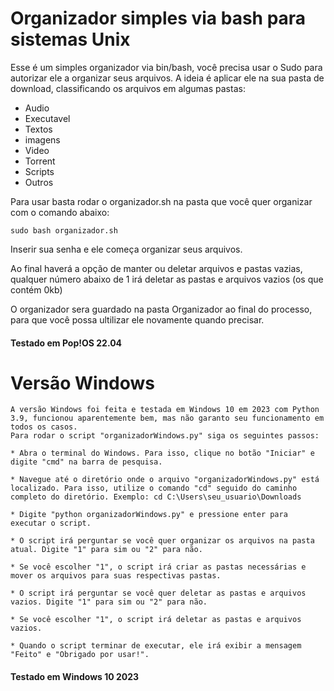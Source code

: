 # Organizador simples via bash para sistemas Unix

Esse é um simples organizador via bin/bash, você precisa usar o Sudo para autorizar ele a organizar seus arquivos.
A ideia é aplicar ele na sua pasta de download, classificando os arquivos em algumas pastas:

* Audio
* Executavel
* Textos
* imagens
* Video
* Torrent
* Scripts
* Outros

Para usar basta rodar o organizador.sh na pasta que você quer organizar com o comando abaixo:

```
sudo bash organizador.sh
```

Inserir sua senha e ele começa organizar seus arquivos.

Ao final haverá a opção de manter ou deletar arquivos e pastas vazias, qualquer número abaixo de 1 irá deletar as pastas e arquivos vazios (os que contém 0kb)

O organizador sera guardado na pasta Organizador ao final do processo, para que você possa ultilizar ele novamente quando precisar.

#### Testado em Pop!OS 22.04



# Versão Windows
    A versão Windows foi feita e testada em Windows 10 em 2023 com Python 3.9, funcionou aparentemente bem, mas não garanto seu funcionamento em todos os casos.
    Para rodar o script "organizadorWindows.py" siga os seguintes passos:

    * Abra o terminal do Windows. Para isso, clique no botão "Iniciar" e digite "cmd" na barra de pesquisa.

    * Navegue até o diretório onde o arquivo "organizadorWindows.py" está localizado. Para isso, utilize o comando "cd" seguido do caminho completo do diretório. Exemplo: cd C:\Users\seu_usuario\Downloads

    * Digite "python organizadorWindows.py" e pressione enter para executar o script.

    * O script irá perguntar se você quer organizar os arquivos na pasta atual. Digite "1" para sim ou "2" para não.

    * Se você escolher "1", o script irá criar as pastas necessárias e mover os arquivos para suas respectivas pastas.

    * O script irá perguntar se você quer deletar as pastas e arquivos vazios. Digite "1" para sim ou "2" para não.

    * Se você escolher "1", o script irá deletar as pastas e arquivos vazios.

    * Quando o script terminar de executar, ele irá exibir a mensagem "Feito" e "Obrigado por usar!".


#### Testado em Windows 10 2023